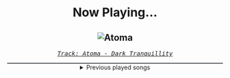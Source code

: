 <div align="center"> 
<h1>Now Playing...</h1>

![Atoma](https://i.scdn.co/image/ab67616d00001e02d7b342ef2fd9f35a4fded0f2)
--
_<samp><a href="https://open.spotify.com/track/4HlVUapocBDBqkPtET2knz">Track: Atoma - Dark Tranquillity</a></samp>_

<div style="border: 1px #4B5054 solid"></div>
<details>
  <summary>
    Previous played songs
  </summary>
  <table>
    <thead>
      <tr>
        <th>
          Artist
        </th>
        <th>
          Song
        </th>
        <th>
          Link
        </th>
      </tr>
    </thead>
    <tbody>
      <tr><td>Dark Tranquillity</td><td>Atoma</td><td><a href="https://open.spotify.com/track/4HlVUapocBDBqkPtET2knz">https://open.spotify.com/track/4HlVUapocBDBqkPtET2knz</a></td></tr><tr><td>Amon Amarth</td><td>Guardians Of Asgaard</td><td><a href="https://open.spotify.com/track/2DR9AzDhYeStkHupvU08FC">https://open.spotify.com/track/2DR9AzDhYeStkHupvU08FC</a></td></tr><tr><td>August Burns Red</td><td>Invisible Enemy</td><td><a href="https://open.spotify.com/track/4gSokjaAfP1W9NTfkolzdJ">https://open.spotify.com/track/4gSokjaAfP1W9NTfkolzdJ</a></td></tr><tr><td>Nine Shrines</td><td>Bend</td><td><a href="https://open.spotify.com/track/29j9XSFS93F4II42oV8mOv">https://open.spotify.com/track/29j9XSFS93F4II42oV8mOv</a></td></tr><tr><td>Breaking Benjamin</td><td>Fade Away</td><td><a href="https://open.spotify.com/track/6PkquTvmXuL0BuHqC0nZEB">https://open.spotify.com/track/6PkquTvmXuL0BuHqC0nZEB</a></td></tr><tr><td>Nick Phoenix</td><td>The Omen King</td><td><a href="https://open.spotify.com/track/0nr0jz8gPvaYLtuYYAgc0r">https://open.spotify.com/track/0nr0jz8gPvaYLtuYYAgc0r</a></td></tr><tr><td>Will Ramos</td><td>Rain</td><td><a href="https://open.spotify.com/track/1pELCtS95FQP4wuHKgLBmI">https://open.spotify.com/track/1pELCtS95FQP4wuHKgLBmI</a></td></tr><tr><td>Sleep Token</td><td>Rain</td><td><a href="https://open.spotify.com/track/0GXwlEXCO8qeeeOIYpsR3m">https://open.spotify.com/track/0GXwlEXCO8qeeeOIYpsR3m</a></td></tr><tr><td>Sleep Token</td><td>Aqua Regia</td><td><a href="https://open.spotify.com/track/5ub6Cb5yKmgGGwjvqZM1gI">https://open.spotify.com/track/5ub6Cb5yKmgGGwjvqZM1gI</a></td></tr><tr><td>Sleep Token</td><td>Chokehold</td><td><a href="https://open.spotify.com/track/1Uifdytv882RtTn6Gr4xAA">https://open.spotify.com/track/1Uifdytv882RtTn6Gr4xAA</a></td></tr><tr><td>Thousand Foot Krutch</td><td>Be Somebody</td><td><a href="https://open.spotify.com/track/33MnSYLvtOrbj5zwfioEiH">https://open.spotify.com/track/33MnSYLvtOrbj5zwfioEiH</a></td></tr><tr><td>Five Finger Death Punch</td><td>Remember Everything</td><td><a href="https://open.spotify.com/track/4G2GSsAneHpcG5J8cKGXyw">https://open.spotify.com/track/4G2GSsAneHpcG5J8cKGXyw</a></td></tr><tr><td>NF</td><td>MISTAKE</td><td><a href="https://open.spotify.com/track/0rc9XLNs7KZXu2ASA3LbL8">https://open.spotify.com/track/0rc9XLNs7KZXu2ASA3LbL8</a></td></tr><tr><td>Bring Me The Horizon</td><td>One Day The Only Butterflies Left Will Be In Your Chest As You March Towards Your Death (feat. Amy Lee)</td><td><a href="https://open.spotify.com/track/20Kau1BL5IUaPo4l488D57">https://open.spotify.com/track/20Kau1BL5IUaPo4l488D57</a></td></tr><tr><td>Band of Horses</td><td>The Funeral</td><td><a href="https://open.spotify.com/track/5lRzWDEe7UuedU2QPsFg0K">https://open.spotify.com/track/5lRzWDEe7UuedU2QPsFg0K</a></td></tr><tr><td>Josh A</td><td>Suicidal Thoughts</td><td><a href="https://open.spotify.com/track/56TOfxnRzSRbFRw8J6C4IT">https://open.spotify.com/track/56TOfxnRzSRbFRw8J6C4IT</a></td></tr><tr><td>Falling In Reverse</td><td>The Drug In Me Is Reimagined</td><td><a href="https://open.spotify.com/track/5GIWP2q6p92lFA10KUuL0z">https://open.spotify.com/track/5GIWP2q6p92lFA10KUuL0z</a></td></tr><tr><td>NF</td><td>DRIFTING</td><td><a href="https://open.spotify.com/track/2hRlHXzOf14ArYmOPeAXsa">https://open.spotify.com/track/2hRlHXzOf14ArYmOPeAXsa</a></td></tr><tr><td>Evanescence</td><td>Hello</td><td><a href="https://open.spotify.com/track/0aYUqsvZG7bAslrUkd9Z0g">https://open.spotify.com/track/0aYUqsvZG7bAslrUkd9Z0g</a></td></tr><tr><td>Brennan Savage</td><td>Dreams of You</td><td><a href="https://open.spotify.com/track/2OoB6AHLHuLxhkNHrUH7lD">https://open.spotify.com/track/2OoB6AHLHuLxhkNHrUH7lD</a></td></tr>
    </tbody>
  </table>
</details>

</div>
